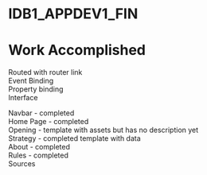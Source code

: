# IDB1_APPDEV1_FIN

# Work Accomplished
Routed with router link
<br>
Event Binding
<br>
Property binding
<br>
Interface
<br>

Navbar - completed
<br>
Home Page - completed
<br>
Opening - template with assets but has no description yet
<br>
Strategy - completed template with data
<br>
About - completed
<br>
Rules - completed
<br>
Sources